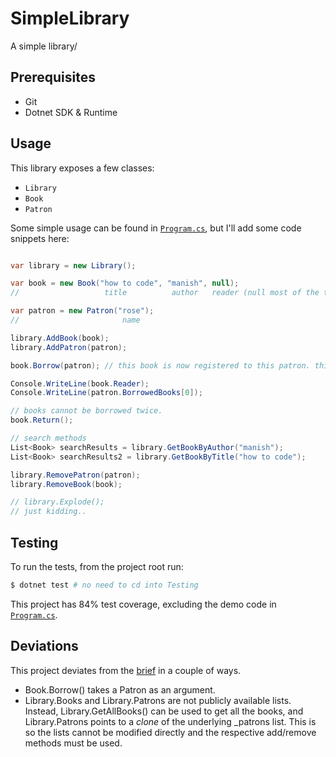 ﻿# SimpleLibrary

A simple library/

## Prerequisites

- Git
- Dotnet SDK & Runtime

## Usage

This library exposes a few classes:

- `Library`
- `Book`
- `Patron`

Some simple usage can be found in [`Program.cs`](./Library/Program.cs), but I'll add some
code snippets here:
```csharp

var library = new Library();

var book = new Book("how to code", "manish", null);
//                   title          author   reader (null most of the time)

var patron = new Patron("rose");
//                       name

library.AddBook(book);
library.AddPatron(patron);

book.Borrow(patron); // this book is now registered to this patron. this can be viewable at:

Console.WriteLine(book.Reader);
Console.WriteLine(patron.BorrowedBooks[0]);

// books cannot be borrowed twice.
book.Return();

// search methods
List<Book> searchResults = library.GetBookByAuthor("manish");
List<Book> searchResults2 = library.GetBookByTitle("how to code");

library.RemovePatron(patron);
library.RemoveBook(book);

// library.Explode();
// just kidding..

```

## Testing

To run the tests, from the project root run:

```bash
$ dotnet test # no need to cd into Testing
```

This project has 84% test coverage, excluding the demo code in [`Program.cs`](./Library/Program.cs).

## Deviations

This project deviates from the [brief](./Brief.md) in a couple of ways.

- Book.Borrow() takes a Patron as an argument.
- Library.Books and Library.Patrons are not publicly available lists. Instead, Library.GetAllBooks() can be used to get all the books, and Library.Patrons points to a *clone* of the underlying _patrons list. This is so the lists cannot be modified directly and the respective add/remove methods must be used.
 
